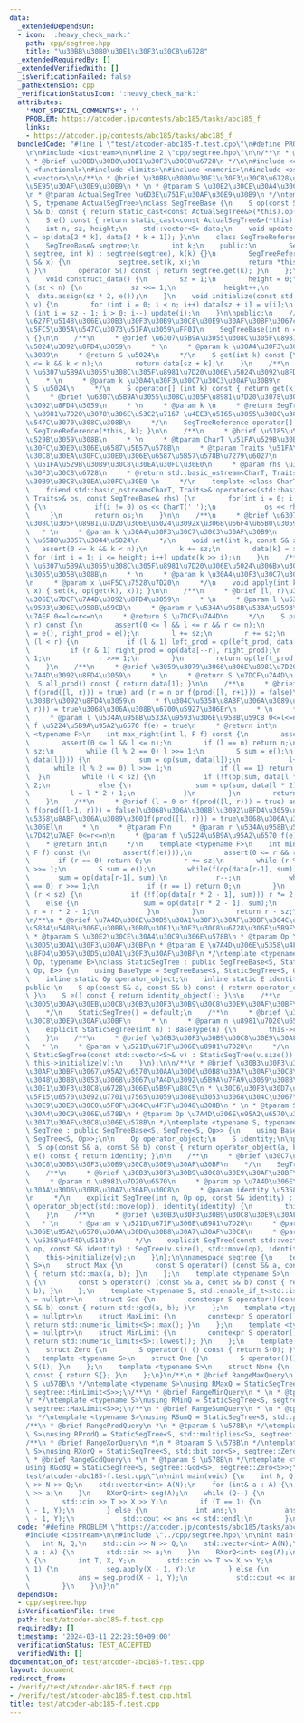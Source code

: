 ```yaml
---
data:
  _extendedDependsOn:
  - icon: ':heavy_check_mark:'
    path: cpp/segtree.hpp
    title: "\u30BB\u30B0\u30E1\u30F3\u30C8\u6728"
  _extendedRequiredBy: []
  _extendedVerifiedWith: []
  _isVerificationFailed: false
  _pathExtension: cpp
  _verificationStatusIcon: ':heavy_check_mark:'
  attributes:
    '*NOT_SPECIAL_COMMENTS*': ''
    PROBLEM: https://atcoder.jp/contests/abc185/tasks/abc185_f
    links:
    - https://atcoder.jp/contests/abc185/tasks/abc185_f
  bundledCode: "#line 1 \"test/atcoder-abc185-f.test.cpp\"\n#define PROBLEM \"https://atcoder.jp/contests/abc185/tasks/abc185_f\"\
    \n\n#include <iostream>\n\n#line 2 \"cpp/segtree.hpp\"\n\n/**\n * @file segtree.hpp\n\
    \ * @brief \u30BB\u30B0\u30E1\u30F3\u30C8\u6728\n */\n\n#include <cassert>\n#include\
    \ <functional>\n#include <limits>\n#include <numeric>\n#include <ostream>\n#include\
    \ <vector>\n\n/**\n * @brief \u30BB\u30B0\u30E1\u30F3\u30C8\u6728\u306ECRTP\u57FA\
    \u5E95\u30AF\u30E9\u30B9\n * \n * @tparam S \u30E2\u30CE\u30A4\u30C9\u306E\u578B\
    \n * @tparam ActualSegTree \u6D3E\u751F\u30AF\u30E9\u30B9\n */\ntemplate <typename\
    \ S, typename ActualSegTree>\nclass SegTreeBase {\n    S op(const S& a, const\
    \ S& b) const { return static_cast<const ActualSegTree&>(*this).op(a, b); }\n\
    \    S e() const { return static_cast<const ActualSegTree&>(*this).e(); }\n\n\
    \    int n, sz, height;\n    std::vector<S> data;\n    void update(int k) { data[k]\
    \ = op(data[2 * k], data[2 * k + 1]); }\n\n    class SegTreeReference {\n    \
    \    SegTreeBase& segtree;\n        int k;\n    public:\n        SegTreeReference(SegTreeBase&\
    \ segtree, int k) : segtree(segtree), k(k) {}\n        SegTreeReference& operator=(const\
    \ S& x) {\n            segtree.set(k, x);\n            return *this;\n       \
    \ }\n        operator S() const { return segtree.get(k); }\n    };\n\nprotected:\n\
    \    void construct_data() {\n        sz = 1;\n        height = 0;\n        while\
    \ (sz < n) {\n            sz <<= 1;\n            height++;\n        }\n      \
    \  data.assign(sz * 2, e());\n    }\n    void initialize(const std::vector<S>&\
    \ v) {\n        for (int i = 0; i < n; i++) data[sz + i] = v[i];\n        for\
    \ (int i = sz - 1; i > 0; i--) update(i);\n    }\n\npublic:\n    // Warning: \u7D99\
    \u627F\u5148\u306E\u30B3\u30F3\u30B9\u30C8\u30E9\u30AF\u30BF\u3067construct_data()\u3092\
    \u5FC5\u305A\u547C\u3073\u51FA\u3059\uFF01\n    SegTreeBase(int n = 0) : n(n)\
    \ {}\n\n    /**\n     * @brief \u6307\u5B9A\u3055\u308C\u305F\u8981\u7D20\u306E\
    \u5024\u3092\u8FD4\u3059\n     * \n     * @param k \u30A4\u30F3\u30C7\u30C3\u30AF\
    \u30B9\n     * @return S \u5024\n     */\n    S get(int k) const {\n        assert(0\
    \ <= k && k < n);\n        return data[sz + k];\n    }\n    /**\n     * @brief\
    \ \u6307\u5B9A\u3055\u308C\u305F\u8981\u7D20\u306E\u5024\u3092\u8FD4\u3059\n \
    \    * \n     * @param k \u30A4\u30F3\u30C7\u30C3\u30AF\u30B9\n     * @return\
    \ S \u5024\n     */\n    S operator[] (int k) const { return get(k); }\n    /**\n\
    \     * @brief \u6307\u5B9A\u3055\u308C\u305F\u8981\u7D20\u3078\u306E\u53C2\u7167\
    \u3092\u8FD4\u3059\n     * \n     * @param k \n     * @return SegTreeReference\
    \ \u8981\u7D20\u3078\u306E\u53C2\u7167 \u4EE3\u5165\u3055\u308C\u308B\u3068set()\u304C\
    \u547C\u3070\u308C\u308B\n     */\n    SegTreeReference operator[] (int k) { return\
    \ SegTreeReference(*this, k); }\n\n    /**\n     * @brief \u5185\u5BB9\u3092\u51FA\
    \u529B\u3059\u308B\n     * \n     * @tparam CharT \u51FA\u529B\u30B9\u30C8\u30EA\
    \u30FC\u30E0\u306E\u6587\u5B57\u578B\n     * @tparam Traits \u51FA\u529B\u30B9\
    \u30C8\u30EA\u30FC\u30E0\u306E\u6587\u5B57\u578B\u7279\u6027\n     * @param os\
    \ \u51FA\u529B\u30B9\u30C8\u30EA\u30FC\u30E0\n     * @param rhs \u30BB\u30B0\u30E1\
    \u30F3\u30C8\u6728\n     * @return std::basic_ostream<CharT, Traits>& \u51FA\u529B\
    \u30B9\u30C8\u30EA\u30FC\u30E0 \n     */\n    template <class CharT, class Traits>\n\
    \    friend std::basic_ostream<CharT, Traits>& operator<<(std::basic_ostream<CharT,\
    \ Traits>& os, const SegTreeBase& rhs) {\n        for(int i = 0; i < rhs.n; i++)\
    \ {\n            if(i != 0) os << CharT(' ');\n            os << rhs[i];\n   \
    \     }\n        return os;\n    }\n\n    /**\n     * @brief \u6307\u5B9A\u3055\
    \u308C\u305F\u8981\u7D20\u306E\u5024\u3092x\u306B\u66F4\u65B0\u3059\u308B\n  \
    \   * \n     * @param k \u30A4\u30F3\u30C7\u30C3\u30AF\u30B9\n     * @param x\
    \ \u65B0\u3057\u3044\u5024\n     */\n    void set(int k, const S& x) {\n     \
    \   assert(0 <= k && k < n);\n        k += sz;\n        data[k] = x;\n       \
    \ for (int i = 1; i <= height; i++) update(k >> i);\n    }\n    /**\n     * @brief\
    \ \u6307\u5B9A\u3055\u308C\u305F\u8981\u7D20\u306E\u5024\u306Bx\u3092\u4F5C\u7528\
    \u3055\u305B\u308B\n     * \n     * @param k \u30A4\u30F3\u30C7\u30C3\u30AF\u30B9\
    \n     * @param x \u4F5C\u7528\u7D20\n     */\n    void apply(int k, const S&\
    \ x) { set(k, op(get(k), x)); }\n\n    /**\n     * @brief [l, r)\u306E\u533A\u9593\
    \u306E\u7DCF\u7A4D\u3092\u8FD4\u3059\n     * \n     * @param l \u534A\u958B\u533A\
    \u9593\u306E\u958B\u59CB\n     * @param r \u534A\u958B\u533A\u9593\u306E\u7D42\
    \u7AEF 0<=l<=r<=n\n     * @return S \u7DCF\u7A4D\n     */\n    S prod(int l, int\
    \ r) const {\n        assert(0 <= l && l <= r && r <= n);\n        S left_prod\
    \ = e(), right_prod = e();\n        l += sz;\n        r += sz;\n        while\
    \ (l < r) {\n            if (l & 1) left_prod = op(left_prod, data[l++]);\n  \
    \          if (r & 1) right_prod = op(data[--r], right_prod);\n            l >>=\
    \ 1;\n            r >>= 1;\n        }\n        return op(left_prod, right_prod);\n\
    \    }\n    /**\n     * @brief \u3059\u3079\u3066\u306E\u8981\u7D20\u306E\u7DCF\
    \u7A4D\u3092\u8FD4\u3059\n     * \n     * @return S \u7DCF\u7A4D\n     */\n  \
    \  S all_prod() const { return data[1]; }\n\n    /**\n     * @brief (r = l or\
    \ f(prod([l, r))) = true) and (r = n or f(prod([l, r+1))) = false)\u3068\u306A\
    \u308Br\u3092\u8FD4\u3059\n     * f\u304C\u5358\u8ABF\u306A\u3089\u3001f(prod([l,\
    \ r))) = true\u3068\u306A\u308B\u6700\u5927\u306Er\n     * \n     * @tparam F\n\
    \     * @param l \u534A\u958B\u533A\u9593\u306E\u958B\u59CB 0<=l<=n\n     * @param\
    \ f \u5224\u5B9A\u95A2\u6570 f(e) = true\n     * @return int\n     */\n    template\
    \ <typename F>\n    int max_right(int l, F f) const {\n        assert(f(e()));\n\
    \        assert(0 <= l && l <= n);\n        if (l == n) return n;\n        l +=\
    \ sz;\n        while (l % 2 == 0) l >>= 1;\n        S sum = e();\n        while(f(op(sum,\
    \ data[l]))) {\n            sum = op(sum, data[l]);\n            l++;\n      \
    \      while (l % 2 == 0) l >>= 1;\n            if (l == 1) return n;\n      \
    \  }\n        while (l < sz) {\n            if (!f(op(sum, data[l * 2]))) l *=\
    \ 2;\n            else {\n                sum = op(sum, data[l * 2]);\n      \
    \          l = l * 2 + 1;\n            }\n        }\n        return l - sz;\n\
    \    }\n    /**\n     * @brief (l = 0 or f(prod([l, r))) = true) and (l = r or\
    \ f(prod([l-1, r))) = false)\u3068\u306A\u308Bl\u3092\u8FD4\u3059\n     * f\u304C\
    \u5358\u8ABF\u306A\u3089\u3001f(prod([l, r))) = true\u3068\u306A\u308B\u6700\u5C0F\
    \u306El\n     * \n     * @tparam F\n     * @param r \u534A\u958B\u533A\u9593\u306E\
    \u7D42\u7AEF 0<=r<=n\n     * @param f \u5224\u5B9A\u95A2\u6570 f(e) = true\n \
    \    * @return int\n     */\n    template <typename F>\n    int min_left(int r,\
    \ F f) const {\n        assert(f(e()));\n        assert(0 <= r && r <= n);\n \
    \       if (r == 0) return 0;\n        r += sz;\n        while (r % 2 == 0) r\
    \ >>= 1;\n        S sum = e();\n        while(f(op(data[r-1], sum))) {\n     \
    \       sum = op(data[r-1], sum);\n            r--;\n            while (r % 2\
    \ == 0) r >>= 1;\n            if (r == 1) return 0;\n        }\n        while\
    \ (r < sz) {\n            if (!f(op(data[r * 2 - 1], sum))) r *= 2;\n        \
    \    else {\n                sum = op(data[r * 2 - 1], sum);\n               \
    \ r = r * 2 - 1;\n            }\n        }\n        return r - sz;\n    }\n};\n\
    \n/**\n * @brief \u7A4D\u306E\u30D5\u30A1\u30F3\u30AF\u30BF\u304C\u9759\u7684\u306A\
    \u5834\u5408\u306E\u30BB\u30B0\u30E1\u30F3\u30C8\u6728\u306E\u5B9F\u88C5\n * \n\
    \ * @tparam S \u30E2\u30CE\u30A4\u30C9\u306E\u578B\n * @tparam Op \u7A4D\u306E\
    \u30D5\u30A1\u30F3\u30AF\u30BF\n * @tparam E \u7A4D\u306E\u5358\u4F4D\u5143\u3092\
    \u8FD4\u3059\u30D5\u30A1\u30F3\u30AF\u30BF\n */\ntemplate <typename S, typename\
    \ Op, typename E>\nclass StaticSegTree : public SegTreeBase<S, StaticSegTree<S,\
    \ Op, E>> {\n    using BaseType = SegTreeBase<S, StaticSegTree<S, Op, E>>;\n\n\
    \    inline static Op operator_object;\n    inline static E identity_object;\n\
    public:\n    S op(const S& a, const S& b) const { return operator_object(a, b);\
    \ }\n    S e() const { return identity_object(); }\n\n    /**\n     * @brief \u30C7\
    \u30D5\u30A9\u30EB\u30C8\u30B3\u30F3\u30B9\u30C8\u30E9\u30AF\u30BF\n     * \n\
    \    */\n    StaticSegTree() = default;\n    /**\n     * @brief \u30B3\u30F3\u30B9\
    \u30C8\u30E9\u30AF\u30BF\n     * \n     * @param n \u8981\u7D20\u6570\n     */\n\
    \    explicit StaticSegTree(int n) : BaseType(n) {\n        this->construct_data();\n\
    \    }\n    /**\n     * @brief \u30B3\u30F3\u30B9\u30C8\u30E9\u30AF\u30BF\n  \
    \   * \n     * @param v \u521D\u671F\u306E\u8981\u7D20\n     */\n    explicit\
    \ StaticSegTree(const std::vector<S>& v) : StaticSegTree(v.size()) {\n       \
    \ this->initialize(v);\n    }\n};\n\n/**\n * @brief \u30B3\u30F3\u30B9\u30C8\u30E9\
    \u30AF\u30BF\u3067\u95A2\u6570\u30AA\u30D6\u30B8\u30A7\u30AF\u30C8\u3092\u4E0E\
    \u3048\u308B\u3053\u3068\u3067\u7A4D\u3092\u5B9A\u7FA9\u3059\u308B\u30BB\u30B0\
    \u30E1\u30F3\u30C8\u6728\u306E\u5B9F\u88C5\n * \u30C6\u30F3\u30D7\u30EC\u30FC\u30C8\
    \u5F15\u6570\u3092\u7701\u7565\u3059\u308B\u3053\u3068\u304C\u3067\u304D\u3001\
    \u30E9\u30E0\u30C0\u5F0F\u304C\u4F7F\u3048\u308B\n * \n * @tparam S \u30E2\u30CE\
    \u30A4\u30C9\u306E\u578B\n * @tparam Op \u7A4D\u306E\u95A2\u6570\u30AA\u30D6\u30B8\
    \u30A7\u30AF\u30C8\u306E\u578B\n */\ntemplate <typename S, typename Op>\nclass\
    \ SegTree : public SegTreeBase<S, SegTree<S, Op>> {\n    using BaseType = SegTreeBase<S,\
    \ SegTree<S, Op>>;\n\n    Op operator_object;\n    S identity;\n\npublic:\n  \
    \  S op(const S& a, const S& b) const { return operator_object(a, b); }\n    S\
    \ e() const { return identity; }\n\n    /**\n     * @brief \u30C7\u30D5\u30A9\u30EB\
    \u30C8\u30B3\u30F3\u30B9\u30C8\u30E9\u30AF\u30BF\n    */\n    SegTree() = default;\n\
    \    /**\n     * @brief \u30B3\u30F3\u30B9\u30C8\u30E9\u30AF\u30BF\n     * \n\
    \     * @param n \u8981\u7D20\u6570\n     * @param op \u7A4D\u306E\u95A2\u6570\
    \u30AA\u30D6\u30B8\u30A7\u30AF\u30C8\n     * @param identity \u5358\u4F4D\u5143\
    \n     */\n    explicit SegTree(int n, Op op, const S& identity) : BaseType(n),\
    \ operator_object(std::move(op)), identity(identity) {\n        this->construct_data();\n\
    \    }\n    /**\n     * @brief \u30B3\u30F3\u30B9\u30C8\u30E9\u30AF\u30BF\n  \
    \   * \n     * @param v \u521D\u671F\u306E\u8981\u7D20\n     * @param op \u7A4D\
    \u306E\u95A2\u6570\u30AA\u30D6\u30B8\u30A7\u30AF\u30C8\n     * @param identity\
    \ \u5358\u4F4D\u5143\n     */\n    explicit SegTree(const std::vector<S>& v, Op\
    \ op, const S& identity) : SegTree(v.size(), std::move(op), identity) {\n    \
    \    this->initialize(v);\n    }\n};\n\nnamespace segtree {\n    template <typename\
    \ S>\n    struct Max {\n        const S operator() (const S& a, const S& b) const\
    \ { return std::max(a, b); }\n    };\n    template <typename S>\n    struct Min\
    \ {\n        const S operator() (const S& a, const S& b) const { return std::min(a,\
    \ b); }\n    };\n    template <typename S, std::enable_if_t<std::is_integral_v<S>>*\
    \ = nullptr>\n    struct Gcd {\n        constexpr S operator()(const S& a, const\
    \ S& b) const { return std::gcd(a, b); }\n    };\n    template <typename S, std::enable_if_t<std::is_scalar_v<S>>*\
    \ = nullptr>\n    struct MaxLimit {\n        constexpr S operator() () const {\
    \ return std::numeric_limits<S>::max(); }\n    };\n    template <typename S, std::enable_if_t<std::is_scalar_v<S>>*\
    \ = nullptr>\n    struct MinLimit {\n        constexpr S operator() () const {\
    \ return std::numeric_limits<S>::lowest(); }\n    };\n    template <typename S>\n\
    \    struct Zero {\n        S operator() () const { return S(0); }\n    };\n \
    \   template <typename S>\n    struct One {\n        S operator()() const { return\
    \ S(1); }\n    };\n    template <typename S>\n    struct None {\n        S operator()()\
    \ const { return S{}; }\n    };\n}\n/**\n * @brief RangeMaxQuery\n * \n * @tparam\
    \ S \u578B\n */\ntemplate <typename S>\nusing RMaxQ = StaticSegTree<S, segtree::Max<S>,\
    \ segtree::MinLimit<S>>;\n/**\n * @brief RangeMinQuery\n * \n * @tparam S \u578B\
    \n */\ntemplate <typename S>\nusing RMinQ = StaticSegTree<S, segtree::Min<S>,\
    \ segtree::MaxLimit<S>>;\n/**\n * @brief RangeSumQuery\n * \n * @tparam S \u578B\
    \n */\ntemplate <typename S>\nusing RSumQ = StaticSegTree<S, std::plus<S>, segtree::None<S>>;\n\
    /**\n * @brief RangeProdQuery\n *\n * @tparam S \u578B\n */\ntemplate <typename\
    \ S>\nusing RProdQ = StaticSegTree<S, std::multiplies<S>, segtree::One<S>>;\n\
    /**\n * @brief RangeXorQuery\n *\n * @tparam S \u578B\n */\ntemplate <typename\
    \ S>\nusing RXorQ = StaticSegTree<S, std::bit_xor<S>, segtree::Zero<S>>;\n/**\n\
    \ * @brief RangeGcdQuery\n *\n * @tparam S \u578B\n */\ntemplate <typename S>\n\
    using RGcdQ = StaticSegTree<S, segtree::Gcd<S>, segtree::Zero<S>>;\n#line 6 \"\
    test/atcoder-abc185-f.test.cpp\"\n\nint main(void) {\n    int N, Q;\n    std::cin\
    \ >> N >> Q;\n    std::vector<int> A(N);\n    for (int& a : A) {\n        std::cin\
    \ >> a;\n    }\n    RXorQ<int> seg(A);\n    while (Q--) {\n        int T, X, Y;\n\
    \        std::cin >> T >> X >> Y;\n        if (T == 1) {\n            seg.apply(X\
    \ - 1, Y);\n        } else {\n            int ans;\n            ans = seg.prod(X\
    \ - 1, Y);\n            std::cout << ans << std::endl;\n        }\n    }\n}\n"
  code: "#define PROBLEM \"https://atcoder.jp/contests/abc185/tasks/abc185_f\"\n\n\
    #include <iostream>\n\n#include \"../cpp/segtree.hpp\"\n\nint main(void) {\n \
    \   int N, Q;\n    std::cin >> N >> Q;\n    std::vector<int> A(N);\n    for (int&\
    \ a : A) {\n        std::cin >> a;\n    }\n    RXorQ<int> seg(A);\n    while (Q--)\
    \ {\n        int T, X, Y;\n        std::cin >> T >> X >> Y;\n        if (T ==\
    \ 1) {\n            seg.apply(X - 1, Y);\n        } else {\n            int ans;\n\
    \            ans = seg.prod(X - 1, Y);\n            std::cout << ans << std::endl;\n\
    \        }\n    }\n}\n"
  dependsOn:
  - cpp/segtree.hpp
  isVerificationFile: true
  path: test/atcoder-abc185-f.test.cpp
  requiredBy: []
  timestamp: '2024-03-11 22:28:50+09:00'
  verificationStatus: TEST_ACCEPTED
  verifiedWith: []
documentation_of: test/atcoder-abc185-f.test.cpp
layout: document
redirect_from:
- /verify/test/atcoder-abc185-f.test.cpp
- /verify/test/atcoder-abc185-f.test.cpp.html
title: test/atcoder-abc185-f.test.cpp
---
```

